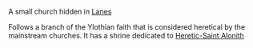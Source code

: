A small church hidden in [Lanes](Lanes.md)

Follows a branch of the Ylothian faith that is considered heretical by the mainstream churches.
It has a shrine dedicated to [Heretic-Saint Alonith](../../../Religion/Saints/Heretic-Saint%20Alonith.md)
